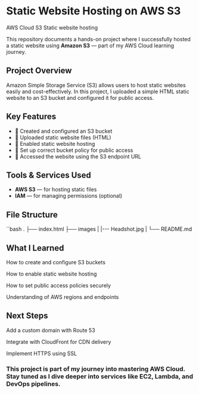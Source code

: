 # Static Website Hosting on AWS S3
AWS Cloud S3 Static website hosting

This repository documents a hands-on project where I successfully hosted a static website using **Amazon S3** — part of my AWS Cloud learning journey.

## Project Overview

Amazon Simple Storage Service (S3) allows users to host static websites easily and cost-effectively. In this project, I uploaded a simple HTML static website to an S3 bucket and configured it for public access.

## Key Features

- 🔹 Created and configured an S3 bucket
- 🔹 Uploaded static website files (HTML)
- 🔹 Enabled static website hosting
- 🔹 Set up correct bucket policy for public access
- 🔹 Accessed the website using the S3 endpoint URL

##  Tools & Services Used

- **AWS S3** — for hosting static files
- **IAM** — for managing permissions (optional)


## File Structure

``bash
.
├── index.html
├── images
|    |--- Headshot.jpg
|
└── README.md



## What I Learned

How to create and configure S3 buckets

How to enable static website hosting

How to set public access policies securely

Understanding of AWS regions and endpoints

## Next Steps

 Add a custom domain with Route 53

 Integrate with CloudFront for CDN delivery

 Implement HTTPS using SSL


### This project is part of my journey into mastering AWS Cloud. Stay tuned as I dive deeper into services like EC2, Lambda, and DevOps pipelines.